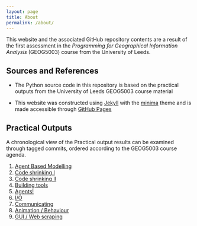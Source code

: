 ```yaml
---
layout: page
title: About
permalink: /about/
---
```


This website and the associated GitHub repository contents are a result of the first assessment in the _Programming for Geographical Information Analysis_ (GEOG5003) course from the University of Leeds.

## Sources and References

- The Python source code in this repository is based on the practical outputs from the University of Leeds GEOG5003 course material

- This website was constructed using [Jekyll](https://jekyllrb.com/) with the [minima](https://github.com/jekyll/minima) theme and is made accessible through [GitHub Pages](https://pages.github.com/)

## Practical Outputs

A chronological view of the Practical output results can be examined through tagged commits, ordered according to the GEOG5003 course agenda.

1. [Agent Based Modelling](https://github.com/anth-dj/geog5003_practicals/tree/AgentBasedModelling)
1. [Code shrinking I](https://github.com/anth-dj/geog5003_practicals/tree/CodeShrinkingI)
1. [Code shrinking II](https://github.com/anth-dj/geog5003_practicals/tree/CodeShrinkingII)
1. [Building tools](https://github.com/anth-dj/geog5003_practicals/tree/BuildingTools)
1. [Agents!](https://github.com/anth-dj/geog5003_practicals/tree/Agents)
1. [I/O](https://github.com/anth-dj/geog5003_practicals/tree/I/O)
1. [Communicating](https://github.com/anth-dj/geog5003_practicals/tree/Communicating)
1. [Animation / Behaviour](https://github.com/anth-dj/geog5003_practicals/tree/Animation/Behaviour)
1. [GUI / Web scraping](https://github.com/anth-dj/geog5003_practicals/tree/GUI/WebScraping)

